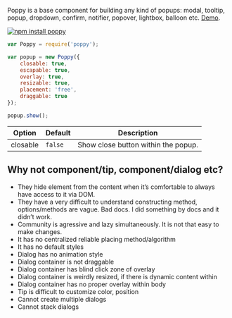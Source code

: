 Poppy is a base component for building any kind of popups: modal, tooltip, popup, dropdown, confirm, notifier, popover, lightbox, balloon etc. [Demo](http://dfcreative.github.io/poppy).


[![npm install poppy](https://nodei.co/npm/poppy.png?mini=true)](https://npmjs.org/package/poppy/)


```js
var Poppy = require('poppy');

var popup = new Poppy({
	closable: true,
	escapable: true,
	overlay: true,
	resizable: true,
	placement: 'free',
	draggable: true
});

popup.show();
```

| Option | Default | Description |
|---|---|---|
| closable | `false` | Show close button within the popup. |


## Why not component/tip, component/dialog etc?

* They hide element from the content when it’s comfortable to always have access to it via DOM.
* They have a very difficult to understand constructing method, options/methods are vague. Bad docs. I did something by docs and it didn’t work.
* Community is agressive and lazy simultaneously. It is not that easy to make changes.
* It has no centralized reliable placing method/algorithm
* It has no default styles
* Dialog has no animation style
* Dialog container is not draggable
* Dialog container has blind click zone of overlay
* Dialog container is weirdly resized, if there is dynamic content within
* Dialog container has no proper overlay within body
* Tip is difficult to customize color, position
* Cannot create multiple dialogs
* Cannot stack dialogs